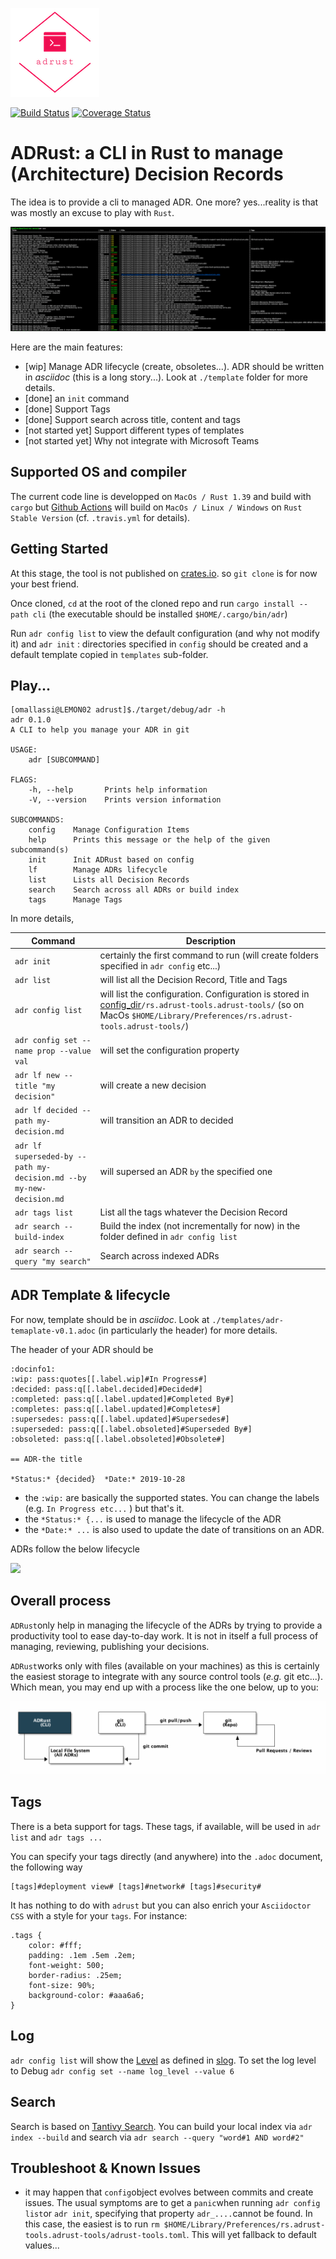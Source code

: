![screen](docs/logo.png)

[![Build Status](https://github.com/omallassi/adrust/workflows/Rust/badge.svg)](https://github.com/omallassi/adrust/workflows/Rust/badge.svg) [![Coverage Status](https://coveralls.io/repos/github/omallassi/adrust/badge.svg?branch=master)](https://coveralls.io/github/omallassi/adrust?branch=master)

# ADRust: a CLI in Rust to manage (Architecture) Decision Records

The idea is to provide a cli to managed ADR. One more? yes...reality is that was mostly an excuse to play with `Rust`. 

![screen](docs/screen.png)

Here are the main features: 
* [wip] Manage ADR lifecycle (create, obsoletes...). ADR should be written in _asciidoc_ (this is a long story...). Look at `./template` folder for more details. 
* [done] an `init` command
* [done] Support Tags
* [done] Support search across title, content and tags 
* [not started yet] Support different types of templates
* [not started yet] Why not integrate with Microsoft Teams

## Supported OS and compiler
The current code line is developped on `MacOs / Rust 1.39` and build with `cargo` but [Github Actions](https://github.com/omallassi/adrust/actions) will build on `MacOs / Linux / Windows` on `Rust Stable Version` (cf. `.travis.yml` for details).

## Getting Started 

At this stage, the tool is not published on [crates.io](https://crates.io/). so `git clone` is for now your best friend. 

Once cloned, `cd` at the root of the cloned repo and run `cargo install --path cli` (the executable should be installed `$HOME/.cargo/bin/adr`)

Run `adr config list` to view the default configuration (and why not modify it) and `adr init` : directories specified in `config` should be created and a default template copied in `templates` sub-folder. 


## Play...

```
[omallassi@LEMON02 adrust]$./target/debug/adr -h
adr 0.1.0
A CLI to help you manage your ADR in git

USAGE:
    adr [SUBCOMMAND]

FLAGS:
    -h, --help       Prints help information
    -V, --version    Prints version information

SUBCOMMANDS:
    config    Manage Configuration Items
    help      Prints this message or the help of the given subcommand(s)
    init      Init ADRust based on config
    lf        Manage ADRs lifecycle
    list      Lists all Decision Records
    search    Search across all ADRs or build index
    tags      Manage Tags
```

In more details, 

| Command        | Description           |
| ------------- | ------------- |
| `adr init`      | certainly the first command to run (will create folders specified in `adr config` etc...) |
| `adr list`      | will list all the Decision Record, Title and Tags |
| `adr config list`     | will list the configuration. Configuration is stored in [config_dir](https://docs.rs/directories/2.0.2/directories/struct.ProjectDirs.html#method.config_dir)`/rs.adrust-tools.adrust-tools/` (so on MacOs `$HOME/Library/Preferences/rs.adrust-tools.adrust-tools/`)
| `adr config set --name prop --value val`      | will set the configuration property |
| `adr lf new --title "my decision"`      | will create a new decision  |
| `adr lf decided --path my-decision.md`      | will transition an ADR to decided |
| `adr lf superseded-by --path my-decision.md --by my-new-decision.md`      | will supersed an ADR `by` the specified one |
| `adr tags list`      | List all the tags whatever the Decision Record |
| `adr search --build-index`      | Build the index (not incrementally for now) in the folder defined in `adr config list`|
| `adr search --query "my search"`      | Search across indexed ADRs |

## ADR Template & lifecycle

For now, template should be in _asciidoc_. Look at `./templates/adr-temaplate-v0.1.adoc` (in particularly the header) for more details. 

The header of your ADR should be 
```
:docinfo1:
:wip: pass:quotes[[.label.wip]#In Progress#]
:decided: pass:q[[.label.decided]#Decided#]
:completed: pass:q[[.label.updated]#Completed By#]
:completes: pass:q[[.label.updated]#Completes#]
:supersedes: pass:q[[.label.updated]#Supersedes#]
:superseded: pass:q[[.label.obsoleted]#Superseded By#]
:obsoleted: pass:q[[.label.obsoleted]#Obsolete#]

== ADR-the title

*Status:* {decided}  *Date:* 2019-10-28

```

* the `:wip:` are basically the supported states. You can change the labels (e.g. `In Progress etc...` ) but that's it. 
* the `*Status:* {...` is used to manage the lifecycle of the ADR
* the `*Date:* ...` is also used to update the date of transitions on an ADR. 

ADRs follow the below lifecycle

[![](https://mermaid.ink/img/eyJjb2RlIjoic3RhdGVEaWFncmFtXG5cdFsqXSAtLT4gd2lwXG5cdHdpcCAtLT4gZGVjaWRlZFxuXHR3aXAgLS0-IGNhbmNlbGxlZFxuXG5cdGRlY2lkZWQgLS0-IGNhbmNlbGxlZFxuXHRkZWNpZGVkIC0tPiBjb21wbGV0ZWRcblx0ZGVjaWRlZCAtLT4gc3VwZXJzZWRlZFxuXHRcblx0Y29tcGxldGVkIC0tPiBzdXBlcnNlZGVkXG5cdGNvbXBsZXRlZCAtLT4gY2FuY2VsbGVkXG5cblx0c3VwZXJzZWRlZCAtLT4gY2FuY2VsbGVkXG5cdGNhbmNlbGxlZCAtLT4gWypdIiwibWVybWFpZCI6eyJ0aGVtZSI6ImRlZmF1bHQifSwidXBkYXRlRWRpdG9yIjpmYWxzZX0)](https://mermaid-js.github.io/mermaid-live-editor/#/edit/eyJjb2RlIjoic3RhdGVEaWFncmFtXG5cdFsqXSAtLT4gd2lwXG5cdHdpcCAtLT4gZGVjaWRlZFxuXHR3aXAgLS0-IGNhbmNlbGxlZFxuXG5cdGRlY2lkZWQgLS0-IGNhbmNlbGxlZFxuXHRkZWNpZGVkIC0tPiBjb21wbGV0ZWRcblx0ZGVjaWRlZCAtLT4gc3VwZXJzZWRlZFxuXHRcblx0Y29tcGxldGVkIC0tPiBzdXBlcnNlZGVkXG5cdGNvbXBsZXRlZCAtLT4gY2FuY2VsbGVkXG5cblx0c3VwZXJzZWRlZCAtLT4gY2FuY2VsbGVkXG5cdGNhbmNlbGxlZCAtLT4gWypdIiwibWVybWFpZCI6eyJ0aGVtZSI6ImRlZmF1bHQifSwidXBkYXRlRWRpdG9yIjpmYWxzZX0)




## Overall process
`ADRust`only help in managing the lifecycle of the ADRs by trying to provide a productivity tool to ease day-to-day work. It is not in itself a full process of managing, reviewing, publishing your decisions. 

`ADRust`works only with files (available on your machines) as this is certainly the easiest storage to integrate with any source control tools (_e.g._ git etc...). Which mean, you may end up with a process like the one below, up to you: 

![](./assets/overview.png)

## Tags
There is a beta support for tags. These tags, if available, will be used in `adr list` and `adr tags ...`

You can specify your tags directly (and anywhere) into the `.adoc` document, the following way
```
[tags]#deployment view# [tags]#network# [tags]#security#
```

It has nothing to do with `adrust` but you can also enrich your `Asciidoctor CSS` with a style for your `tags`. For instance: 
```
.tags {
    color: #fff;
    padding: .1em .5em .2em;
    font-weight: 500;
    border-radius: .25em;
    font-size: 90%;
    background-color: #aaa6a6;
}
```

## Log 
`adr config list` will show the [Level](https://docs.rs/slog/2.5.2/slog/enum.Level.html#method.as_usize) as defined in [slog](https://docs.rs/slog/2.5.2/slog/). 
To set the log level to Debug `adr config set --name log_level --value 6`

## Search
Search is based on [Tantivy Search](https://github.com/tantivy-search/tantivy). You can build your local index via `adr index --build` and search via `adr search --query "word#1 AND word#2"`

## Troubleshoot & Known Issues

* it may happen that `config`object evolves between commits and create issues. The usual symptoms are to get a `panic`when running `adr config list`or `adr init`, specifying that property `adr_....`cannot be found. In this case, the easiest is to run `rm $HOME/Library/Preferences/rs.adrust-tools.adrust-tools/adrust-tools.toml`. This will yet fallback to default values...
